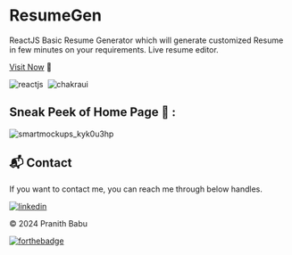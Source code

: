 # ResumeGen
ReactJS Basic Resume Generator which will generate customized Resume in few minutes on your requirements.
Live resume editor.

[Visit Now](https://resumegencom.netlify.app) 🚀


![reactjs](https://img.shields.io/badge/React-20232A?style=for-the-badge&logo=react&logoColor=61DAFB)&nbsp;
![chakraui](https://img.shields.io/badge/Chakra--UI-319795?style=for-the-badge&logo=chakra-ui&logoColor=white)&nbsp;


## Sneak  Peek of Home Page 🙈 :
![smartmockups_kyk0u3hp](https://user-images.githubusercontent.com/64949957/159115313-ae8bf72c-2a79-425d-8520-32b6ba3e0fcf.jpg)


<h2>📬 Contact</h2>

If you want to contact me, you can reach me through below handles.

[![linkedin](https://img.shields.io/badge/LinkedIn-0077B5?style=for-the-badge&logo=linkedin&logoColor=white)](https://www.linkedin.com/in/pranithmanuri/)

© 2024 Pranith Babu


[![forthebadge](https://forthebadge.com/images/badges/built-with-love.svg)](https://forthebadge.com)
